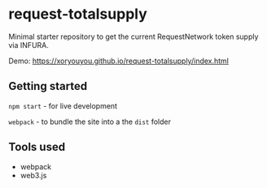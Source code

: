 # request-totalsupply
Minimal starter repository to get the current RequestNetwork token supply via INFURA.

Demo: https://xoryouyou.github.io/request-totalsupply/index.html

## Getting started
`npm start` - for live development

`webpack` - to bundle the site into a the `dist` folder

## Tools used

* webpack
* web3.js
